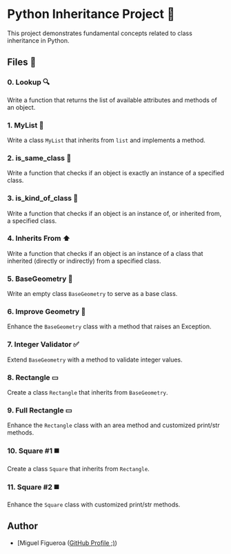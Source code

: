 # Python Inheritance Project 🐍

This project demonstrates fundamental concepts related to class inheritance in Python.

## Files 📂

### 0. Lookup 🔍

Write a function that returns the list of available attributes and methods of an object.

### 1. MyList 📝

Write a class `MyList` that inherits from `list` and implements a method.

### 2. is_same_class 🔄

Write a function that checks if an object is exactly an instance of a specified class.

### 3. is_kind_of_class 🔄

Write a function that checks if an object is an instance of, or inherited from, a specified class.

### 4. Inherits From ⬆️

Write a function that checks if an object is an instance of a class that inherited (directly or indirectly) from a specified class.

### 5. BaseGeometry 📏

Write an empty class `BaseGeometry` to serve as a base class.

### 6. Improve Geometry 📏

Enhance the `BaseGeometry` class with a method that raises an Exception.

### 7. Integer Validator ✅

Extend `BaseGeometry` with a method to validate integer values.

### 8. Rectangle ▭

Create a class `Rectangle` that inherits from `BaseGeometry`.

### 9. Full Rectangle ▭

Enhance the `Rectangle` class with an area method and customized print/str methods.

### 10. Square #1 ◼️

Create a class `Square` that inherits from `Rectangle`.

### 11. Square #2 ◼️

Enhance the `Square` class with customized print/str methods.

## Author
- [Miguel Figueroa ([GitHub Profile ;)](https://github.com/figue0122))
